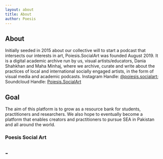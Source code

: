 ```yaml
---
layout: about
title: About
author: Poesis
---
```


## About

Initially seeded in 2015 about our collective will to start a podcast that intersects our interests in art, Poiesis.SocialArt was founded August 2019. It is a digital academic archive run by us, visual artists/educators, Dania Shahkhan and Maha Minhaj, where we archive, curate and write about the practices of local and international socially engaged artists, in the form of visual media and academic podcasts.
Instagram Handle: [@poiesis.socialart](https://www.instagram.com/poiesis.socialart/); Soundcloud Handle: [Poiesis.SocialArt](https://soundcloud.com/user-384729018)

## Goal

The aim of this platform is to grow as a resource bank for students, practitioners and researchers.
We also hope to eventually become a platform that enables creators and practitioners to pursue SEA in Pakistan and all around the world.

### Poesis Social Art

## -

<!--author-->
